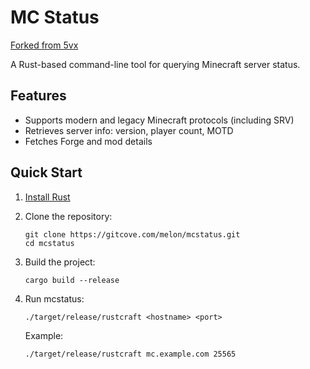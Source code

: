 # MC Status

[Forked from 5vx](https://github.com/5vx/rustcraft.git)

A Rust-based command-line tool for querying Minecraft server status.

## Features

- Supports modern and legacy Minecraft protocols (including SRV)
- Retrieves server info: version, player count, MOTD
- Fetches Forge and mod details

## Quick Start

1. [Install Rust](https://www.rust-lang.org/tools/install)

2. Clone the repository:
   ```
   git clone https://gitcove.com/melon/mcstatus.git
   cd mcstatus
   ```

3. Build the project:
   ```
   cargo build --release
   ```

4. Run mcstatus:
   ```
   ./target/release/rustcraft <hostname> <port>
   ```

   Example:
   ```
   ./target/release/rustcraft mc.example.com 25565
   ```

